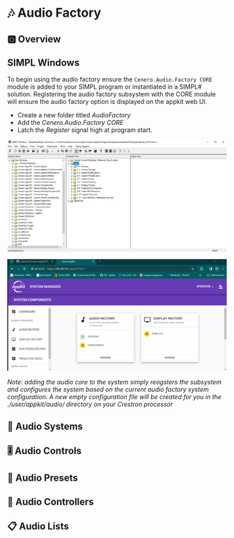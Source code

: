 # 🎶 Audio Factory

## 🅾️ Overview

## SIMPL Windows
To begin using the audio factory ensure the `Cenero.Audio.Factory CORE` module is added to your SIMPL program or instantiated in a SIMPL# solution.
Registering the audio factory subsystem with the CORE module will ensure the audio factory option is displayed on the appkit web UI.

- Create a new folder titled *AudioFactory*
- Add the *Cenero.Audio.Factory CORE*
- Latch the *Register* signal high at program start.

![Readme Image](./simpl-core.gif)

![Readme Image](./audio-core.gif)

*Note: adding the audio core to the system simply reogsters the subsystem and configures the system based on the current audio factory system configuration. A new empty configuration file will be created for you in the ./user/appkit/audio/ directory on your Crestron processor*

## 🎼 Audio Systems

## 🎚️ Audio Controls

## 🤩 Audio Presets 

## 🙋 Audio Controllers

## 📋 Audio Lists
